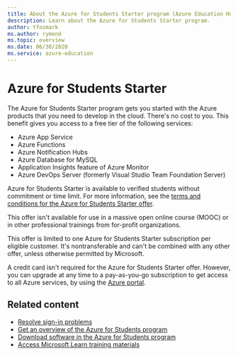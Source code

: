 ```yaml
---
title: About the Azure for Students Starter program (Azure Education Hub)
description: Learn about the Azure for Students Starter program.
author: tfosmark
ms.author: rymend
ms.topic: overview
ms.date: 06/30/2020
ms.service: azure-education
---
```


# Azure for Students Starter

The Azure for Students Starter program gets you started with the Azure products that you need to develop in the cloud. There's no cost to you. This benefit gives you access to a free tier of the following services:

- Azure App Service
- Azure Functions
- Azure Notification Hubs
- Azure Database for MySQL
- Application Insights feature of Azure Monitor
- Azure DevOps Server (formerly Visual Studio Team Foundation Server)

Azure for Students Starter is available to verified students without commitment or time limit. For more information, see the [terms and conditions for the Azure for Students Starter offer](https://azure.microsoft.com/offers/ms-azr-0144p/).

This offer isn't available for use in a massive open online course (MOOC) or in other professional trainings from for-profit organizations.

This offer is limited to one Azure for Students Starter subscription per eligible customer. It's nontransferable and can't be combined with any other offer, unless otherwise permitted by Microsoft.

A credit card isn't required for the Azure for Students Starter offer. However, you can upgrade at any time to a pay-as-you-go subscription to get access to all Azure services, by using the [Azure portal](https://portal.azure.com/).

## Related content

- [Resolve sign-in problems](troubleshoot-login.md)
- [Get an overview of the Azure for Students program](azure-students-program.md)
- [Download software in the Azure for Students program](download-software.md)
- [Access Microsoft Learn training materials](/training/)
